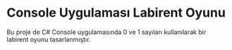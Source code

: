 # Console Uygulaması Labirent Oyunu

Bu proje de C# Console uygulamasında 0 ve 1 sayıları kullanılarak bir labirent oyunu tasarlanmıştır.
